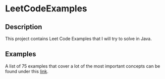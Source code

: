 # LeetCodeExamples

## Description
This project contains Leet Code Examples that I will try to solve in Java.

## Examples
A list of 75 examples that cover a lot of the most important concepts can be found under this [link](https://leetcode.com/discuss/general-discussion/460599/blind-75-leetcode-questions).

